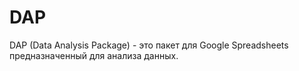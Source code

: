 # DAP
DAP (Data Analysis Package) - это пакет для Google Spreadsheets предназначенный для анализа данных.
